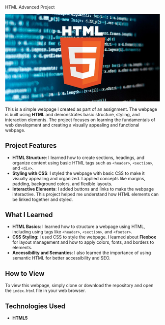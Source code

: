 HTML Advanced Project

![Project Image](https://github.com/YanielRamos/holbertonschool-web-development/blob/main/html_advanced/htmlcover.jpg)

This is a simple webpage I created as part of an assignment. The webpage is built using **HTML** and demonstrates basic structure, styling, and interaction elements. The project focuses on learning the fundamentals of web development and creating a visually appealing and functional webpage.

## Project Features
- **HTML Structure**: I learned how to create sections, headings, and organize content using basic HTML tags such as `<header>`, `<section>`, and `<div>`.
- **Styling with CSS**: I styled the webpage with basic CSS to make it visually appealing and organized. I applied concepts like margins, padding, background colors, and flexible layouts.
- **Interactive Elements**: I added buttons and links to make the webpage interactive. This project helped me understand how HTML elements can be linked together and styled.

## What I Learned
- **HTML Basics**: I learned how to structure a webpage using HTML, including using tags like `<header>`, `<section>`, and `<footer>`.
- **CSS Styling**: I used CSS to style the webpage. I learned about **Flexbox** for layout management and how to apply colors, fonts, and borders to elements.
- **Accessibility and Semantics**: I also learned the importance of using semantic HTML for better accessibility and SEO.

## How to View
To view this webpage, simply clone or download the repository and open the `index.html` file in your web browser.

## Technologies Used
- **HTML5**
